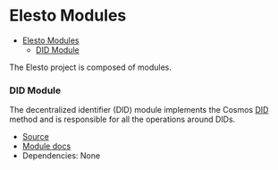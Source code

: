 # Elesto Modules

- [Elesto Modules](#elesto-modules)
    - [DID Module](#did-module)
  
The Elesto project is composed of modules. 

### DID Module

The decentralized identifier (DID) module implements the Cosmos [DID](../Explanation/ADR/adr-002-did.md) method and is responsible for all the
operations around DIDs.

- [Source](https://github.com/elesto-dao/elesto/tree/main/x/did)
- [Module docs](https://github.com/elesto-dao/elesto/tree/main/x/did/spec)
- Dependencies: None



